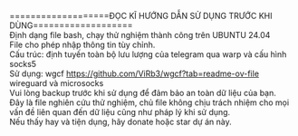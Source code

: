 ===================ĐỌC KĨ HƯỚNG DẪN SỬ DỤNG TRƯỚC KHI DÙNG===================<br>
Định dạng file bash, chạy thử nghiệm thành công trên UBUNTU 24.04<br>
File cho phép nhập thông tin tùy chỉnh.<br>
Cấu trúc: định tuyến toàn bộ lưu lượng của telegram qua warp và cấu hình socks5<br>
Sử dụng: wgcf https://github.com/ViRb3/wgcf?tab=readme-ov-file<br>
wireguard và microsocks<br>
Vui lòng backup trước khi sử dụng để đảm bảo an toàn dữ liệu của bạn.<br>
Đây là file nghiên cứu thử nghiệm, chủ file không chịu trách nhiệm cho mọi vấn đề liên quan đến dữ liệu cũng như pháp lý khi sử dụng.<br>
Nếu thấy hay và tiện dụng, hãy donate hoặc star dự án này.<br><br>
